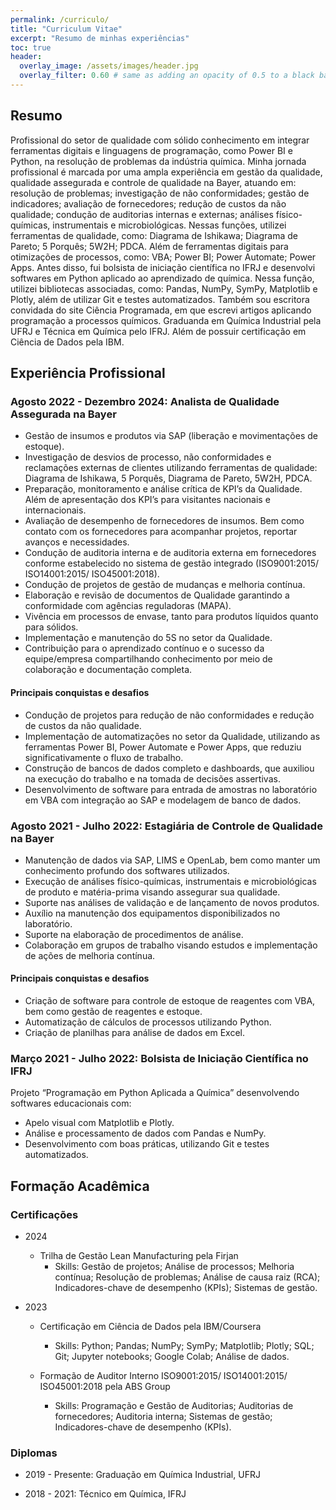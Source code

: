 ```yaml
---
permalink: /curriculo/
title: "Curriculum Vitae"
excerpt: "Resumo de minhas experiências"
toc: true
header:
  overlay_image: /assets/images/header.jpg
  overlay_filter: 0.60 # same as adding an opacity of 0.5 to a black background
---
```


## Resumo

Profissional do setor de qualidade com sólido conhecimento em integrar ferramentas digitais e linguagens de programação, como Power BI e Python, na resolução de problemas da indústria química. Minha jornada profissional é marcada por uma ampla experiência em gestão da qualidade, qualidade assegurada e controle de qualidade na Bayer, atuando em: resolução de problemas; investigação de não conformidades; gestão de indicadores; avaliação de fornecedores; redução de custos da não qualidade; condução de auditorias internas e externas; análises físico-químicas, instrumentais e microbiológicas. Nessas funções, utilizei ferramentas de qualidade, como: Diagrama de Ishikawa; Diagrama de Pareto; 5 Porquês; 5W2H; PDCA. Além de ferramentas digitais para otimizações de processos, como: VBA; Power BI; Power Automate; Power Apps. Antes disso, fui bolsista de iniciação científica no IFRJ e desenvolvi softwares em Python aplicado ao aprendizado de química. Nessa função, utilizei bibliotecas associadas, como: Pandas, NumPy, SymPy, Matplotlib e Plotly, além de utilizar Git e testes automatizados. Também sou escritora convidada do site Ciência Programada, em que escrevi artigos aplicando programação a processos químicos. Graduanda em Química Industrial pela UFRJ e Técnica em Química pelo IFRJ. Além de possuir certificação em Ciência de Dados pela IBM.

## Experiência Profissional

### Agosto 2022 - Dezembro 2024: Analista de Qualidade Assegurada na Bayer

- Gestão de insumos e produtos via SAP (liberação e movimentações de estoque).
- Investigação de desvios de processo, não conformidades e reclamações externas de clientes utilizando ferramentas de qualidade: Diagrama de Ishikawa, 5 Porquês, Diagrama de Pareto, 5W2H, PDCA.
- Preparação, monitoramento e análise crítica de KPI’s da Qualidade. Além de apresentação dos KPI’s para visitantes nacionais e internacionais.
- Avaliação de desempenho de fornecedores de insumos. Bem como contato com os fornecedores para acompanhar projetos, reportar avanços e necessidades.
- Condução de auditoria interna e de auditoria externa em fornecedores conforme estabelecido no sistema de gestão integrado (ISO9001:2015/ ISO14001:2015/ ISO45001:2018).
- Condução de projetos de gestão de mudanças e melhoria contínua.
- Elaboração e revisão de documentos de Qualidade garantindo a conformidade com agências reguladoras (MAPA).
- Vivência em processos de envase, tanto para produtos líquidos quanto para sólidos.
- Implementação e manutenção do 5S no setor da Qualidade.
- Contribuição para o aprendizado contínuo e o sucesso da equipe/empresa compartilhando conhecimento por meio de colaboração e documentação completa.

#### Principais conquistas e desafios

- Condução de projetos para redução de não conformidades e redução de custos da não qualidade.
- Implementação de automatizações no setor da Qualidade, utilizando as ferramentas Power BI, Power Automate e Power Apps, que reduziu significativamente o fluxo de trabalho.
- Construção de bancos de dados completo e dashboards, que auxiliou na execução do trabalho e na tomada de decisões assertivas.
- Desenvolvimento de software para entrada de amostras no laboratório em VBA com integração ao SAP e modelagem de banco de dados.

### Agosto 2021 - Julho 2022: Estagiária de Controle de Qualidade na Bayer

- Manutenção de dados via SAP, LIMS e OpenLab, bem como manter um conhecimento profundo dos softwares utilizados.
- Execução de análises físico-químicas, instrumentais e microbiológicas de produto e matéria-prima visando assegurar sua qualidade.
- Suporte nas análises de validação e de lançamento de novos produtos.
- Auxílio na manutenção dos equipamentos disponibilizados no laboratório.
- Suporte na elaboração de procedimentos de análise.
- Colaboração em grupos de trabalho visando estudos e implementação de ações de melhoria contínua.

#### Principais conquistas e desafios

- Criação de software para controle de estoque de reagentes com VBA, bem como gestão de reagentes e estoque.
- Automatização de cálculos de processos utilizando Python.
- Criação de planilhas para análise de dados em Excel.

### Março 2021 - Julho 2022: Bolsista de Iniciação Científica no IFRJ

Projeto “Programação em Python Aplicada a Química” desenvolvendo softwares educacionais com:
- Apelo visual com Matplotlib e Plotly.
- Análise e processamento de dados com Pandas e NumPy.
- Desenvolvimento com boas práticas, utilizando Git e testes automatizados.

## Formação Acadêmica

### Certificações

- 2024
  - Trilha de Gestão Lean Manufacturing pela Firjan
    - Skills: Gestão de projetos; Análise de processos; Melhoria contínua; Resolução de problemas; Análise de causa raiz (RCA); Indicadores-chave de desempenho (KPIs); Sistemas de gestão.

- 2023
  - Certificação em Ciência de Dados pela IBM/Coursera
    - Skills: Python; Pandas; NumPy; SymPy; Matplotlib; Plotly; SQL; Git; Jupyter notebooks; Google Colab; Análise de dados.

  - Formação de Auditor Interno ISO9001:2015/ ISO14001:2015/ ISO45001:2018 pela ABS Group
    - Skills: Programação e Gestão de Auditorias; Auditorias de fornecedores; Auditoria interna; Sistemas de gestão; Indicadores-chave de desempenho (KPIs).

### Diplomas

- 2019 - Presente: Graduação em Química Industrial, UFRJ

- 2018 - 2021: Técnico em Química, IFRJ